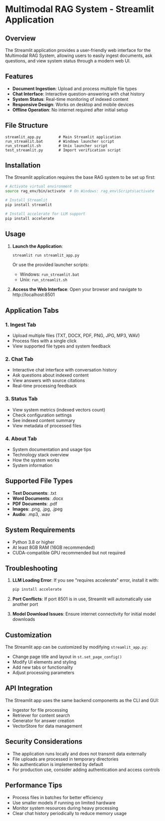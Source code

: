 # Multimodal RAG System - Streamlit Application

## Overview
The Streamlit application provides a user-friendly web interface for the Multimodal RAG System, allowing users to easily ingest documents, ask questions, and view system status through a modern web UI.

## Features
- **Document Ingestion**: Upload and process multiple file types
- **Chat Interface**: Interactive question-answering with chat history
- **System Status**: Real-time monitoring of indexed content
- **Responsive Design**: Works on desktop and mobile devices
- **Offline Operation**: No internet required after initial setup

## File Structure
```
streamlit_app.py        # Main Streamlit application
run_streamlit.bat       # Windows launcher script
run_streamlit.sh        # Unix launcher script
test_streamlit.py       # Import verification script
```

## Installation
The Streamlit application requires the base RAG system to be set up first:

```bash
# Activate virtual environment
source rag_env/bin/activate  # On Windows: rag_env\Scripts\activate

# Install Streamlit
pip install streamlit

# Install accelerate for LLM support
pip install accelerate
```

## Usage
1. **Launch the Application**:
   ```bash
   streamlit run streamlit_app.py
   ```
   
   Or use the provided launcher scripts:
   - Windows: `run_streamlit.bat`
   - Unix: `run_streamlit.sh`

2. **Access the Web Interface**:
   Open your browser and navigate to http://localhost:8501

## Application Tabs

### 1. Ingest Tab
- Upload multiple files (TXT, DOCX, PDF, PNG, JPG, MP3, WAV)
- Process files with a single click
- View supported file types and system feedback

### 2. Chat Tab
- Interactive chat interface with conversation history
- Ask questions about indexed content
- View answers with source citations
- Real-time processing feedback

### 3. Status Tab
- View system metrics (indexed vectors count)
- Check configuration settings
- See indexed content summary
- View metadata of processed files

### 4. About Tab
- System documentation and usage tips
- Technology stack overview
- How the system works
- System information

## Supported File Types
- **Text Documents**: .txt
- **Word Documents**: .docx
- **PDF Documents**: .pdf
- **Images**: .png, .jpg, .jpeg
- **Audio**: .mp3, .wav

## System Requirements
- Python 3.8 or higher
- At least 8GB RAM (16GB recommended)
- CUDA-compatible GPU recommended but not required

## Troubleshooting
1. **LLM Loading Error**: If you see "requires accelerate" error, install it with:
   ```bash
   pip install accelerate
   ```

2. **Port Conflicts**: If port 8501 is in use, Streamlit will automatically use another port

3. **Model Download Issues**: Ensure internet connectivity for initial model downloads

## Customization
The Streamlit app can be customized by modifying `streamlit_app.py`:
- Change page title and layout in `st.set_page_config()`
- Modify UI elements and styling
- Add new tabs or functionality
- Adjust processing parameters

## API Integration
The Streamlit app uses the same backend components as the CLI and GUI:
- Ingestor for file processing
- Retriever for content search
- Generator for answer creation
- VectorStore for data management

## Security Considerations
- The application runs locally and does not transmit data externally
- File uploads are processed in temporary directories
- No authentication is implemented by default
- For production use, consider adding authentication and access controls

## Performance Tips
- Process files in batches for better efficiency
- Use smaller models if running on limited hardware
- Monitor system resources during heavy processing
- Clear chat history periodically to reduce memory usage